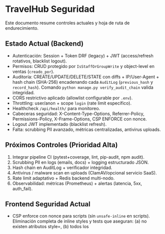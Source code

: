 # TravelHub Seguridad

Este documento resume controles actuales y hoja de ruta de endurecimiento.

## Estado Actual (Backend)
- Autenticación: Session + Token DRF (legacy) + JWT (access/refresh rotativos, blacklist logout).
- Permisos: CRUD protegido por `IsStaffOrGroupWrite` y object-level en ventas (`creado_por`).
- Auditoría: CREATE/UPDATE/DELETE/STATE con diffs + IP/User-Agent + hash chain (SHA-256) encadenando cada `AuditLog` (`previous_hash` y `record_hash`). Comando `python manage.py verify_audit_chain` valida integridad.
- CORS restrictivo aplicado (allowlist configurable por `.env`).
- Throttling: user/anon + scope `login` (rate limit específico).
- Healthcheck `/api/health/` para monitoreo.
- Cabeceras seguridad: X-Content-Type-Options, Referrer-Policy, Permissions-Policy, X-Frame-Options, CSP ENFORCE con nonce.
- Logout JWT implementado (blacklist refresh).
- Falta: scrubbing PII avanzado, métricas centralizadas, antivirus uploads.

## Próximos Controles (Prioridad Alta)
1. Integrar pipeline CI (pytest+coverage, lint, pip-audit, npm audit).
2. Scrubbing PII en logs (emails, docs) + logging estructurado JSON.
3. Hash chain en AuditLog + verificador integridad.
4. Antivirus / malware scan en uploads (ClamAV/opcional servicio SaaS).
5. Rate limit adaptativo + Redis backend multi-nodo.
6. Observabilidad: métricas (Prometheus) + alertas (latencia, 5xx, auth_fail).

## Frontend Seguridad Actual
- CSP enforce con nonce para scripts (sin `unsafe-inline` en scripts). Eliminación completa de inline styles y tests que aseguran: (a) no existen atributos style=, (b) todos los <script> inline tienen nonce, (c) el nonce del DOM coincide con la cabecera CSP.
- Headers server-side consistentes (no duplicar en reverse proxy).
- Roadmap: eliminar `unsafe-inline` en `style-src` (migrar a clases utilitarias / hashed styles).

## Roadmap Medio Plazo
- JWT corto + refresh cookie httpOnly o session backend + rotación.
- Content Security Policy estricta.
- Rate limit dinámico (Redis backend) + bloqueo temporal tras múltiples intentos.
- Escaneo SCA continuo (Dependabot / Renovate).
- Centralización de logs (ELK o Loki) con scrubbing de PII.
- Alertas anómalas (Sentry / Prometheus métricas auth).

## Buenas Prácticas Recomendadas
- Nunca subir secrets a VCS (usar .env + gestor de secretos en PROD).
- Revisar permisos de base de datos (principio de menor privilegio).
- Revisiones de código enfocadas en: inyección, exposición de datos, mass assignment.
- Tests automáticos para endpoints críticos (auth, creación de ventas, auditoría).

## Checklist Rápido (Tick al implementar)
- [x] CORS restrictivo
- [x] DRF throttling básico + scope login
- [x] Rate limit login
- [x] Headers seguridad backend (CSP enforce con nonce)
- [x] HTTPS forzado PROD (settings condicionales)
- [x] Object-level permisos ventas
- [x] IP + UA en AuditLog
- [x] JWT (short-lived + refresh rotativo + logout)
- [ ] Escaneo dependencias CI
- [x] Eliminación `unsafe-inline` en style-src (todas las plantillas sin atributos style=; test global lo garantiza)
- [ ] Antivirus uploads
- [x] Hash chain auditoría (verificación integridad y tests de detección tampering)
- [ ] Logging estructurado + scrubbing PII

## Contacto Seguridad
Reportes internos: security@travelhub.local (definir alias oficial).

## Notas Hash Chain Auditoría
Implementación: cada `AuditLog` almacena `previous_hash` (hash del registro anterior en orden cronológico) y `record_hash` calculado como SHA-256("{previous_hash}|{payload_json_canonico}"). El payload canónico incluye: modelo, object_id, accion, descripcion, datos_previos, datos_nuevos, metadata_extra y timestamp `creado` ISO8601.

Backfill: migración `0015_auditlog_hash_chain` calcula hashes para registros históricos en orden (creado, id). El primer bloque tiene `previous_hash = NULL` y su `record_hash` se deriva de la cadena vacía.

Verificación: comando `python manage.py verify_audit_chain` recorre la secuencia, recalcula y detecta (a) mismatch de `previous_hash` o (b) discrepancia de `record_hash`. Devuelve código de salida != 0 ante ruptura.

Limitaciones: no previene eliminación física de filas (rompería la cadena sin evidencia si se remueven también subsecuentes). Mitigaciones futuras: snapshot del último hash en almacenamiento WORM/externo, firma HMAC de cada `record_hash`, anclaje periódico (ej. publicar hash raíz en un canal externo).

Tests: `tests/test_audit_hash_chain.py` cubre creación secuencial y detección de tampering modificando descripción sin recalcular hash.
